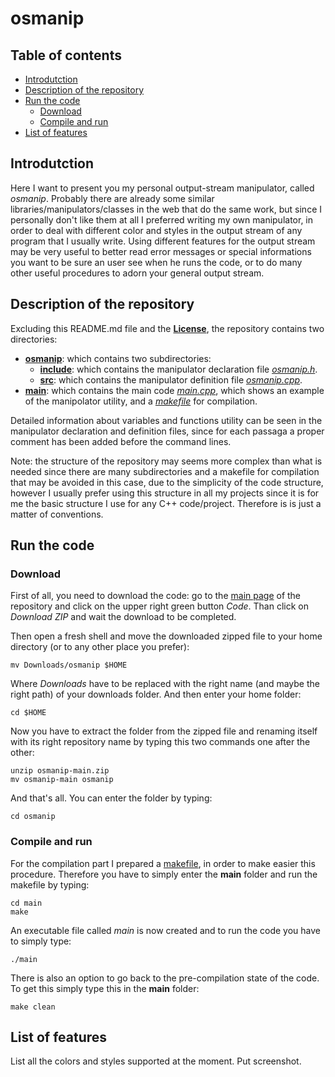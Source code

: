 # osmanip

## Table of contents
- [Introdutction](#introdutction)
- [Description of the repository](#description-of-the-repository)
- [Run the code](#run-the-code)
  * [Download](#download)
  * [Compile and run](#compile-and-run)
- [List of features](#list-of-features)

## Introdutction

Here I want to present you my personal output-stream manipulator, called *osmanip*. Probably there are already some similar libraries/manipulators/classes in the web that do the same work, but since I personally don't like them at all I preferred writing my own manipulator, in order to deal with different color and styles in the output stream of any program that I usually write. Using different features for the output stream may be very useful to better read error messages or special informations you want to be sure an user see when he runs the code, or to do many other useful procedures to adorn your general output stream.

## Description of the repository

Excluding this README.md file and the [**License**](https://github.com/JustWhit3/osmanip/blob/main/License), the repository contains two directories:
- [**osmanip**](https://github.com/JustWhit3/osmanip/tree/main/osmanip): which contains two subdirectories:
  * [**include**](https://github.com/JustWhit3/osmanip/tree/main/osmanip/include): which contains the manipulator declaration file [*osmanip.h*](https://github.com/JustWhit3/osmanip/blob/main/osmanip/include/osmanip.h).
  * [**src**](https://github.com/JustWhit3/osmanip/tree/main/osmanip/src): which contains the manipulator definition file [*osmanip.cpp*](https://github.com/JustWhit3/osmanip/blob/main/osmanip/src/osmanip.cpp).
- [**main**](https://github.com/JustWhit3/osmanip/tree/main/main): which contains the main code [*main.cpp*](https://github.com/JustWhit3/osmanip/blob/main/main/main.cpp), which shows an example of the manipolator utility, and a [*makefile*](https://github.com/JustWhit3/osmanip/blob/main/main/makefile) for compilation.

Detailed information about variables and functions utility can be seen in the manipulator declaration and definition files, since for each passaga a proper comment has been added before the command lines.

Note: the structure of the repository may seems more complex than what is needed since there are many subdirectories and a makefile for compilation that may be avoided in this case, due to the simplicity of the code structure, however I usually prefer using this structure in all my projects since it is for me the basic structure I use for any C++ code/project. Therefore is is just a matter of conventions.

## Run the code

### Download

First of all, you need to download the code: go to the [main page](https://github.com/JustWhit3/osmanip) of the repository and click on the upper right green button *Code*. Than click on *Download ZIP* and wait the download to be completed.

Then open a fresh shell and move the downloaded zipped file to your home directory (or to any other place you prefer):
```shell
mv Downloads/osmanip $HOME
```
Where *Downloads* have to be replaced with the right name (and maybe the right path) of your downloads folder. And then enter your home folder:
```shell
cd $HOME
```
Now you have to extract the folder from the zipped file and renaming itself with its right repository name by typing this two commands one after the other:
```shell
unzip osmanip-main.zip
mv osmanip-main osmanip
```
And that's all. You can enter the folder by typing:
```shell
cd osmanip
```

### Compile and run

For the compilation part I prepared a [makefile](https://github.com/JustWhit3/osmanip/blob/main/main/makefile), in order to make easier this procedure. Therefore you have to simply enter the **main** folder and run the makefile by typing:
```shell
cd main
make
```
An executable file called *main* is now created and to run the code you have to simply type:
```shell
./main
```
There is also an option to go back to the pre-compilation state of the code. To get this simply type this in the **main** folder:
```shell
make clean
```

## List of features

List all the colors and styles supported at the moment. Put screenshot.

